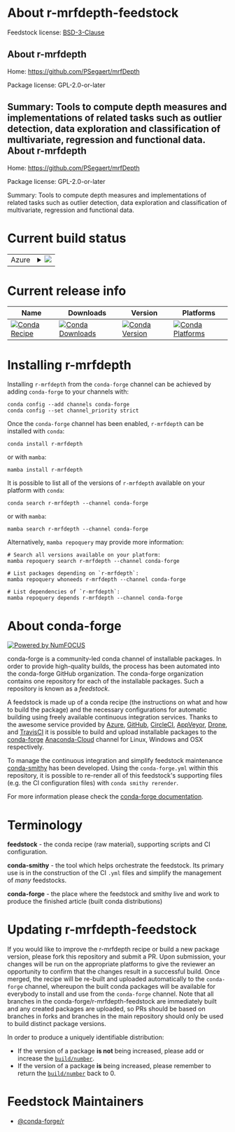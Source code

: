 About r-mrfdepth-feedstock
==========================

Feedstock license: [BSD-3-Clause](https://github.com/conda-forge/r-mrfdepth-feedstock/blob/main/LICENSE.txt)

About r-mrfdepth
----------------

Home: https://github.com/PSegaert/mrfDepth

Package license: GPL-2.0-or-later

Summary: Tools to compute depth measures and implementations of related tasks such as outlier detection, data exploration and classification of multivariate, regression and functional data.
About r-mrfdepth
----------------

Home: https://github.com/PSegaert/mrfDepth

Package license: GPL-2.0-or-later

Summary: Tools to compute depth measures and implementations of related tasks such as outlier detection, data exploration and classification of multivariate, regression and functional data.

Current build status
====================


<table>
    
  <tr>
    <td>Azure</td>
    <td>
      <details>
        <summary>
          <a href="https://dev.azure.com/conda-forge/feedstock-builds/_build/latest?definitionId=14369&branchName=main">
            <img src="https://dev.azure.com/conda-forge/feedstock-builds/_apis/build/status/r-mrfdepth-feedstock?branchName=main">
          </a>
        </summary>
        <table>
          <thead><tr><th>Variant</th><th>Status</th></tr></thead>
          <tbody><tr>
              <td>linux_64_r_base4.2</td>
              <td>
                <a href="https://dev.azure.com/conda-forge/feedstock-builds/_build/latest?definitionId=14369&branchName=main">
                  <img src="https://dev.azure.com/conda-forge/feedstock-builds/_apis/build/status/r-mrfdepth-feedstock?branchName=main&jobName=linux&configuration=linux%20linux_64_r_base4.2" alt="variant">
                </a>
              </td>
            </tr><tr>
              <td>linux_64_r_base4.3</td>
              <td>
                <a href="https://dev.azure.com/conda-forge/feedstock-builds/_build/latest?definitionId=14369&branchName=main">
                  <img src="https://dev.azure.com/conda-forge/feedstock-builds/_apis/build/status/r-mrfdepth-feedstock?branchName=main&jobName=linux&configuration=linux%20linux_64_r_base4.3" alt="variant">
                </a>
              </td>
            </tr><tr>
              <td>osx_64_r_base4.2</td>
              <td>
                <a href="https://dev.azure.com/conda-forge/feedstock-builds/_build/latest?definitionId=14369&branchName=main">
                  <img src="https://dev.azure.com/conda-forge/feedstock-builds/_apis/build/status/r-mrfdepth-feedstock?branchName=main&jobName=osx&configuration=osx%20osx_64_r_base4.2" alt="variant">
                </a>
              </td>
            </tr><tr>
              <td>osx_64_r_base4.3</td>
              <td>
                <a href="https://dev.azure.com/conda-forge/feedstock-builds/_build/latest?definitionId=14369&branchName=main">
                  <img src="https://dev.azure.com/conda-forge/feedstock-builds/_apis/build/status/r-mrfdepth-feedstock?branchName=main&jobName=osx&configuration=osx%20osx_64_r_base4.3" alt="variant">
                </a>
              </td>
            </tr><tr>
              <td>win_64</td>
              <td>
                <a href="https://dev.azure.com/conda-forge/feedstock-builds/_build/latest?definitionId=14369&branchName=main">
                  <img src="https://dev.azure.com/conda-forge/feedstock-builds/_apis/build/status/r-mrfdepth-feedstock?branchName=main&jobName=win&configuration=win%20win_64_" alt="variant">
                </a>
              </td>
            </tr>
          </tbody>
        </table>
      </details>
    </td>
  </tr>
</table>

Current release info
====================

| Name | Downloads | Version | Platforms |
| --- | --- | --- | --- |
| [![Conda Recipe](https://img.shields.io/badge/recipe-r--mrfdepth-green.svg)](https://anaconda.org/conda-forge/r-mrfdepth) | [![Conda Downloads](https://img.shields.io/conda/dn/conda-forge/r-mrfdepth.svg)](https://anaconda.org/conda-forge/r-mrfdepth) | [![Conda Version](https://img.shields.io/conda/vn/conda-forge/r-mrfdepth.svg)](https://anaconda.org/conda-forge/r-mrfdepth) | [![Conda Platforms](https://img.shields.io/conda/pn/conda-forge/r-mrfdepth.svg)](https://anaconda.org/conda-forge/r-mrfdepth) |

Installing r-mrfdepth
=====================

Installing `r-mrfdepth` from the `conda-forge` channel can be achieved by adding `conda-forge` to your channels with:

```
conda config --add channels conda-forge
conda config --set channel_priority strict
```

Once the `conda-forge` channel has been enabled, `r-mrfdepth` can be installed with `conda`:

```
conda install r-mrfdepth
```

or with `mamba`:

```
mamba install r-mrfdepth
```

It is possible to list all of the versions of `r-mrfdepth` available on your platform with `conda`:

```
conda search r-mrfdepth --channel conda-forge
```

or with `mamba`:

```
mamba search r-mrfdepth --channel conda-forge
```

Alternatively, `mamba repoquery` may provide more information:

```
# Search all versions available on your platform:
mamba repoquery search r-mrfdepth --channel conda-forge

# List packages depending on `r-mrfdepth`:
mamba repoquery whoneeds r-mrfdepth --channel conda-forge

# List dependencies of `r-mrfdepth`:
mamba repoquery depends r-mrfdepth --channel conda-forge
```


About conda-forge
=================

[![Powered by
NumFOCUS](https://img.shields.io/badge/powered%20by-NumFOCUS-orange.svg?style=flat&colorA=E1523D&colorB=007D8A)](https://numfocus.org)

conda-forge is a community-led conda channel of installable packages.
In order to provide high-quality builds, the process has been automated into the
conda-forge GitHub organization. The conda-forge organization contains one repository
for each of the installable packages. Such a repository is known as a *feedstock*.

A feedstock is made up of a conda recipe (the instructions on what and how to build
the package) and the necessary configurations for automatic building using freely
available continuous integration services. Thanks to the awesome service provided by
[Azure](https://azure.microsoft.com/en-us/services/devops/), [GitHub](https://github.com/),
[CircleCI](https://circleci.com/), [AppVeyor](https://www.appveyor.com/),
[Drone](https://cloud.drone.io/welcome), and [TravisCI](https://travis-ci.com/)
it is possible to build and upload installable packages to the
[conda-forge](https://anaconda.org/conda-forge) [Anaconda-Cloud](https://anaconda.org/)
channel for Linux, Windows and OSX respectively.

To manage the continuous integration and simplify feedstock maintenance
[conda-smithy](https://github.com/conda-forge/conda-smithy) has been developed.
Using the ``conda-forge.yml`` within this repository, it is possible to re-render all of
this feedstock's supporting files (e.g. the CI configuration files) with ``conda smithy rerender``.

For more information please check the [conda-forge documentation](https://conda-forge.org/docs/).

Terminology
===========

**feedstock** - the conda recipe (raw material), supporting scripts and CI configuration.

**conda-smithy** - the tool which helps orchestrate the feedstock.
                   Its primary use is in the construction of the CI ``.yml`` files
                   and simplify the management of *many* feedstocks.

**conda-forge** - the place where the feedstock and smithy live and work to
                  produce the finished article (built conda distributions)


Updating r-mrfdepth-feedstock
=============================

If you would like to improve the r-mrfdepth recipe or build a new
package version, please fork this repository and submit a PR. Upon submission,
your changes will be run on the appropriate platforms to give the reviewer an
opportunity to confirm that the changes result in a successful build. Once
merged, the recipe will be re-built and uploaded automatically to the
`conda-forge` channel, whereupon the built conda packages will be available for
everybody to install and use from the `conda-forge` channel.
Note that all branches in the conda-forge/r-mrfdepth-feedstock are
immediately built and any created packages are uploaded, so PRs should be based
on branches in forks and branches in the main repository should only be used to
build distinct package versions.

In order to produce a uniquely identifiable distribution:
 * If the version of a package **is not** being increased, please add or increase
   the [``build/number``](https://docs.conda.io/projects/conda-build/en/latest/resources/define-metadata.html#build-number-and-string).
 * If the version of a package **is** being increased, please remember to return
   the [``build/number``](https://docs.conda.io/projects/conda-build/en/latest/resources/define-metadata.html#build-number-and-string)
   back to 0.

Feedstock Maintainers
=====================

* [@conda-forge/r](https://github.com/conda-forge/r/)

